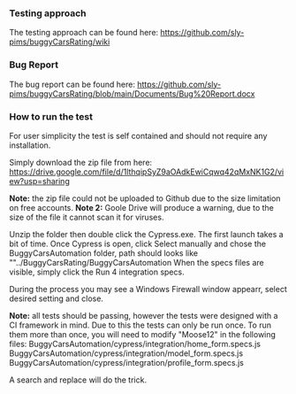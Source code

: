 ### Testing approach
The testing approach can be found here: https://github.com/sly-pims/buggyCarsRating/wiki

### Bug Report
The bug report can be found here: https://github.com/sly-pims/buggyCarsRating/blob/main/Documents/Bug%20Report.docx

### How to run the test
For user simplicity the test is self contained and should not require any installation. 

Simply download the zip file from here: https://drive.google.com/file/d/1lthqipSyZ9aOAdkEwiCqwq42qMxNK1G2/view?usp=sharing

**Note:** the zip file could not be uploaded to Github due to the size limitation on free accounts.
**Note 2:** Goole Drive will produce a warning, due to the size of the file it cannot scan it for viruses.

Unzip the folder then double click the Cypress.exe. The first launch takes a bit of time.
Once Cypress is open, click Select manually and chose the BuggyCarsAutomation folder, path should looks  like ""../BuggyCarsRating/BuggyCarsAutomation
When the specs files are visible, simply click the Run 4 integration specs.

During the process you may see a Windows Firewall window appearr, select desired setting and close.

**Note:** all tests should be passing, however the tests were designed with a CI framework in mind. Due to this the tests can only be run once. To run them more than once, you will need to modify "Moose12" in the following files:
BuggyCarsAutomation/cypress/integration/home_form.specs.js
BuggyCarsAutomation/cypress/integration/model_form.specs.js
BuggyCarsAutomation/cypress/integration/profile_form.specs.js

A search and replace will do the trick.
